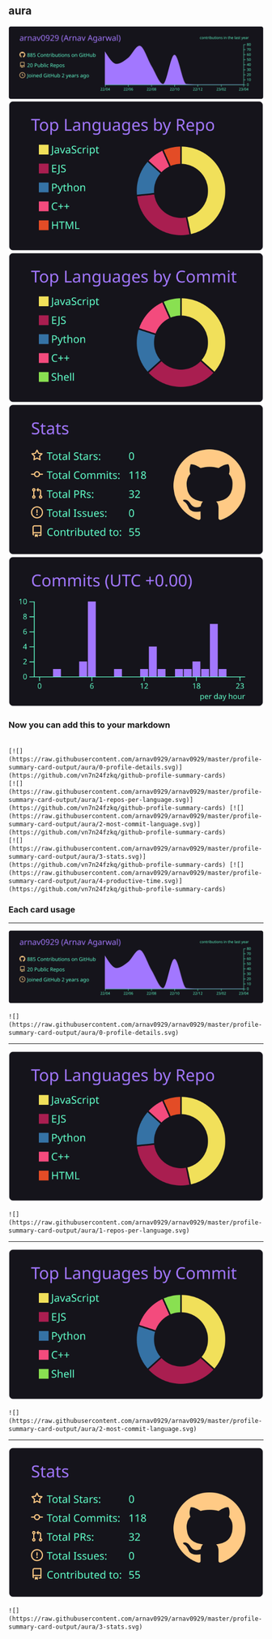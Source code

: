 ## aura

[![](./0-profile-details.svg)](https://github.com/vn7n24fzkq/github-profile-summary-cards)
[![](./1-repos-per-language.svg)](https://github.com/vn7n24fzkq/github-profile-summary-cards) [![](./2-most-commit-language.svg)](https://github.com/vn7n24fzkq/github-profile-summary-cards)
[![](./3-stats.svg)](https://github.com/vn7n24fzkq/github-profile-summary-cards) [![](./4-productive-time.svg)](https://github.com/vn7n24fzkq/github-profile-summary-cards)
### Now you can add this to your markdown
```

[![](https://raw.githubusercontent.com/arnav0929/arnav0929/master/profile-summary-card-output/aura/0-profile-details.svg)](https://github.com/vn7n24fzkq/github-profile-summary-cards)
[![](https://raw.githubusercontent.com/arnav0929/arnav0929/master/profile-summary-card-output/aura/1-repos-per-language.svg)](https://github.com/vn7n24fzkq/github-profile-summary-cards) [![](https://raw.githubusercontent.com/arnav0929/arnav0929/master/profile-summary-card-output/aura/2-most-commit-language.svg)](https://github.com/vn7n24fzkq/github-profile-summary-cards)
[![](https://raw.githubusercontent.com/arnav0929/arnav0929/master/profile-summary-card-output/aura/3-stats.svg)](https://github.com/vn7n24fzkq/github-profile-summary-cards) [![](https://raw.githubusercontent.com/arnav0929/arnav0929/master/profile-summary-card-output/aura/4-productive-time.svg)](https://github.com/vn7n24fzkq/github-profile-summary-cards)

```

### Each card usage
---

![](./0-profile-details.svg)

```
![](https://raw.githubusercontent.com/arnav0929/arnav0929/master/profile-summary-card-output/aura/0-profile-details.svg)
```

    

---

![](./1-repos-per-language.svg)

```
![](https://raw.githubusercontent.com/arnav0929/arnav0929/master/profile-summary-card-output/aura/1-repos-per-language.svg)
```

    

---

![](./2-most-commit-language.svg)

```
![](https://raw.githubusercontent.com/arnav0929/arnav0929/master/profile-summary-card-output/aura/2-most-commit-language.svg)
```

    

---

![](./3-stats.svg)

```
![](https://raw.githubusercontent.com/arnav0929/arnav0929/master/profile-summary-card-output/aura/3-stats.svg)
```

    
